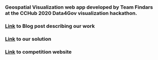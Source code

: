 ### Geospatial Visualization web app developed by Team Findars at the CCHub 2020 Data4Gov visualization hackathon. 

### [Link](https://medium.com/@risingdeveloper/data-visualization-of-the-impact-of-flood-and-its-effect-on-the-agricultural-sector-in-ibadan-12246e90751c?source=friends_link&sk=b4b9dc927a6f2d9283a8e4bef6550176) to Blog post describing our work

### [Link](https://education4all-f2caa.firebaseapp.com/) to our solution

### [Link](https://cchubnigeria.com/datahackathon/) to competition website
